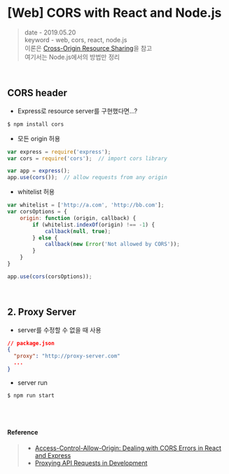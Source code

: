 # [Web] CORS with React and Node.js
> date - 2019.05.20  
> keyword - web, cors, react, node.js  
> 이론은 [Cross-Origin Resource Sharing](./cors.md)을 참고  
> 여기서는 Node.js에서의 방법만 정리  

<br>

## CORS header
* Express로 resource server를 구현했다면...?

```sh
$ npm install cors
```

* 모든 origin 허용
```js
var express = require('express');
var cors = require('cors');  // import cors library

var app = express();
app.use(cors());  // allow requests from any origin
```

* whitelist 허용
```js
var whitelist = ['http://a.com', 'http://bb.com'];
var corsOptions = {
    origin: function (origin, callback) {
        if (whitelist.indexOf(origin) !== -1) {
            callback(null, true);
        } else {
            callback(new Error('Not allowed by CORS'));
        }
    }
}

app.use(cors(corsOptions));
```


<br>

## 2. Proxy Server
* server를 수정할 수 없을 때 사용
```json
// package.json
{
  "proxy": "http://proxy-server.com"
  ...
}
```

* server run
```sh
$ npm run start
```


<br><br>

#### Reference
> * [Access-Control-Allow-Origin: Dealing with CORS Errors in React and Express](https://daveceddia.com/access-control-allow-origin-cors-errors-in-react-express/)
> * [Proxying API Requests in Development](https://facebook.github.io/create-react-app/docs/proxying-api-requests-in-development)
